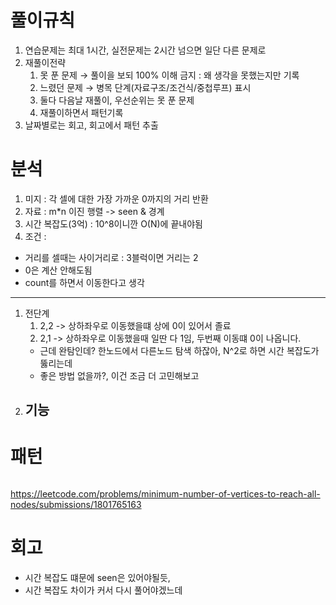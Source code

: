 # 풀이규칙
1. 연습문제는 최대 1시간, 실전문제는 2시간 넘으면 일단 다른 문제로
2. 재풀이전략
    1. 못 푼 문제 → 풀이을 보되 100% 이해 금지 : 왜 생각을 못했는지만 기록
    2. 느렸던 문제 → 병목 단계(자료구조/조건식/중첩루프) 표시
    3. 둘다 다음날 재풀이, 우선순위는 못 푼 문제
    4. 재풀이하면서 패턴기록
3. 날짜별로는 회고, 회고에서 패턴 추출

# 분석
1. 미지 : 각 셀에 대한 가장 가까운 0까지의 거리 반환
2. 자료 : m*n 이진 행렬 -> seen & 경계
3. 시간 복잡도(3억) :  10^8이니깐 O(N)에 끝내야됨
4. 조건 :
- 거리를 셀때는 사이거리로 : 3블럭이면 거리는 2
- 0은 계산 안해도됨
- count를 하면서 이동한다고 생각
---
1. 전단계
    1. 2,2 -> 상하좌우로 이동했을떄 상에 0이 있어서 졸료
    2. 2,1 -> 상하좌우로 이동했을때 일딴 다 1임, 두번째 이동떄 0이 나옵니다.
    - 근데 완탐인데? 한노드에서 다른노드 탐색 하잖아, N^2로 하면 시간 복잡도가 뚫리는데
    - 좋은 방법 없을까?, 이건 조금 더 고민해보고
2. 기능
   - 

# 패턴
```text

```

https://leetcode.com/problems/minimum-number-of-vertices-to-reach-all-nodes/submissions/1801765163

# 회고
- 시간 복잡도 떄문에 seen은 있어야될듯,
- 시간 복잡도 차이가 커서 다시 풀어야겠느데